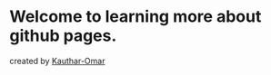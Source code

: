 # Welcome to learning more about github pages.

created by [Kauthar-Omar](https://github.com/Kauthar-Omar)
